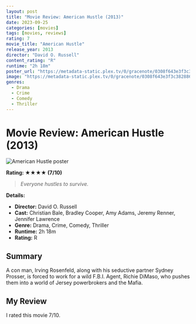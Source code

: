 ```yaml
---
layout: post
title: "Movie Review: American Hustle (2013)"
date: 2023-09-25
categories: [movies]
tags: [movies, reviews]
rating: 7
movie_title: "American Hustle"
release_year: 2013
director: "David O. Russell"
content_rating: "R"
runtime: "2h 18m"
poster_url: "https://metadata-static.plex.tv/0/gracenote/0308f643e3f3c382886a661c5710ccef.jpg"
image: "https://metadata-static.plex.tv/0/gracenote/0308f643e3f3c382886a661c5710ccef.jpg"
genres: 
  - Drama
  - Crime
  - Comedy
  - Thriller
---
```


# Movie Review: American Hustle (2013)


<div class="movie-poster">
  <img src="https://metadata-static.plex.tv/0/gracenote/0308f643e3f3c382886a661c5710ccef.jpg" alt="American Hustle poster" />
</div>


**Rating: ★★★★ (7/10)**


> *Everyone hustles to survive.*


**Details:**
- **Director:** David O. Russell
- **Cast:** Christian Bale, Bradley Cooper, Amy Adams, Jeremy Renner, Jennifer Lawrence
- **Genre:** Drama, Crime, Comedy, Thriller
- **Runtime:** 2h 18m
- **Rating:** R

## Summary

A con man, Irving Rosenfeld, along with his seductive partner Sydney Prosser, is forced to work for a wild F.B.I. Agent, Richie DiMaso, who pushes them into a world of Jersey powerbrokers and the Mafia.

## My Review

I rated this movie 7/10.


